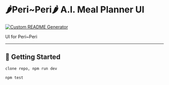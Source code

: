 # 🌶️Peri~Peri🌶️ A.I. Meal Planner UI
[![Custom README Generator](https://github.com/JERotter/ai-meal-planner/actions/workflows/generate-Readme.yml/badge.svg)](https://github.com/JERotter/ai-meal-planner/actions/workflows/generate-Readme.yml)

UI for Peri~Peri

---

## 🚀 Getting Started

```bash
clone repo, npm run dev
```
```bash
npm test
```

